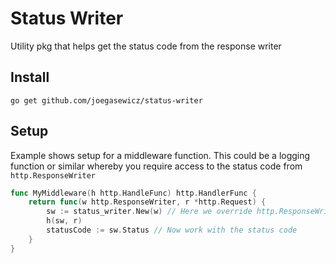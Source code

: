 # Status Writer
Utility pkg that helps get the status code from the response writer

## Install
```
go get github.com/joegasewicz/status-writer
```

## Setup
Example shows setup for a middleware function. This could be a logging 
function or similar whereby you require access to the status code from
`http.ResponseWriter`
```go
func MyMiddleware(h http.HandleFunc) http.HandlerFunc {
	return func(w http.ResponseWriter, r *http.Request) {
        sw := status_writer.New(w) // Here we override http.ResponseWriter's `WriteHeader` function
		h(sw, r)
        statusCode := sw.Status // Now work with the status code
    }	
}
```
